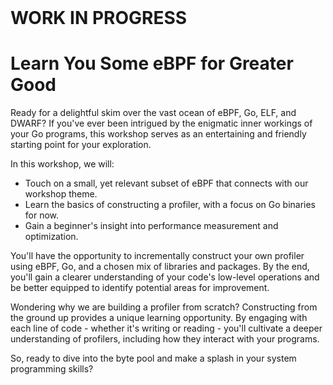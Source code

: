 <br>

# WORK IN PROGRESS

# Learn You Some eBPF for Greater Good

Ready for a delightful skim over the vast ocean of eBPF, Go, ELF, and DWARF? If you've ever been intrigued by the enigmatic inner workings of your Go programs, this workshop serves as an entertaining and friendly starting point for your exploration.

In this workshop, we will:
* Touch on a small, yet relevant subset of eBPF that connects with our workshop theme.
* Learn the basics of constructing a profiler, with a focus on Go binaries for now.
* Gain a beginner's insight into performance measurement and optimization.

You'll have the opportunity to incrementally construct your own profiler using eBPF, Go, and a chosen mix of libraries and packages. By the end, you'll gain a clearer understanding of your code's low-level operations and be better equipped to identify potential areas for improvement.

Wondering why we are building a profiler from scratch? Constructing from the ground up provides a unique learning opportunity. By engaging with each line of code - whether it's writing or reading - you'll cultivate a deeper understanding of profilers, including how they interact with your programs.

So, ready to dive into the byte pool and make a splash in your system programming skills? 
